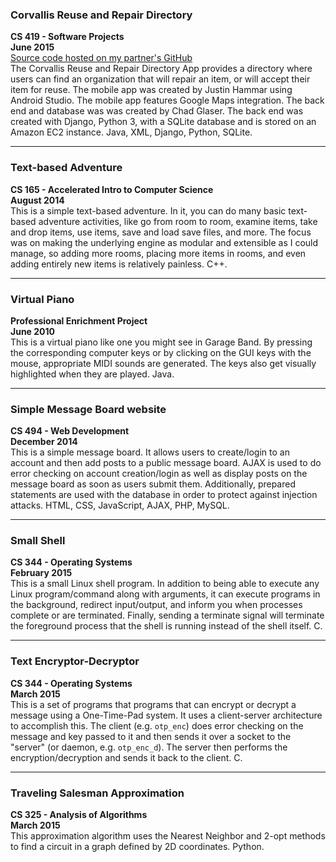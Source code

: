 ### Corvallis Reuse and Repair Directory 
**CS 419 - Software Projects**  
**June 2015**  
[Source code hosted on my partner's GitHub](https://github.com/chadg1980/crrd/tree/master)  
The Corvallis Reuse and Repair Directory App provides a directory where users can find an organization that will repair an item, or will accept their item for reuse. The mobile app was created by Justin Hammar using Android Studio. The mobile app features Google Maps integration. The back end and database was was created by Chad Glaser. The back end was created with Django, Python 3, with a SQLite database and is stored on an Amazon EC2 instance. Java, XML, Django, Python, SQLite.

---

### Text-based Adventure  
**CS 165 - Accelerated Intro to Computer Science**  
**August 2014**  
This is a simple text-based adventure.  In it, you can do many basic text-based adventure activities, like go from room to room, examine items, take and drop items, use items, save and load save files, and more.  The focus was on making the underlying engine as modular and extensible as I could manage, so adding more rooms, placing more items in rooms, and even adding entirely new items is relatively painless. C++.

---

### Virtual Piano  
**Professional Enrichment Project**  
**June 2010**  
This is a virtual piano like one you might see in Garage Band.  By pressing the corresponding computer keys or by clicking on the GUI keys with the mouse, appropriate MIDI sounds are generated.  The keys also get visually highlighted when they are played. Java.

---

### Simple Message Board website 
**CS 494 - Web Development**  
**December 2014**  
This is a simple message board.  It allows users to create/login to an account and then add posts to a public message board.  AJAX is used to do error checking on account creation/login as well as display posts on the message board as soon as users submit them.  Additionally, prepared statements are used with the database in order to protect against injection attacks. HTML, CSS, JavaScript, AJAX, PHP, MySQL.

---

### Small Shell
**CS 344 - Operating Systems**  
**February 2015**  
This is a small Linux shell program.  In addition to being able to execute any Linux program/command along with arguments, it can execute programs in the background, redirect input/output, and inform you when processes complete or are terminated.  Finally, sending a terminate signal will terminate the foreground process that the shell is running instead of the shell itself. C.

---

### Text Encryptor-Decryptor
**CS 344 - Operating Systems**  
**March 2015**  
This is a set of programs that programs that can encrypt or decrypt a message using a One-Time-Pad system.  It uses a client-server architecture to accomplish this.  The client (e.g. `otp_enc`) does error checking on the message and key passed to it and then sends it over a socket to the "server" (or daemon, e.g. `otp_enc_d`).  The server then performs the encryption/decryption and sends it back to the client. C.

---

### Traveling Salesman Approximation
**CS 325 - Analysis of Algorithms**  
**March 2015**  
This approximation algorithm uses the Nearest Neighbor and 2-opt methods to find a circuit in a graph defined by 2D coordinates. Python.
